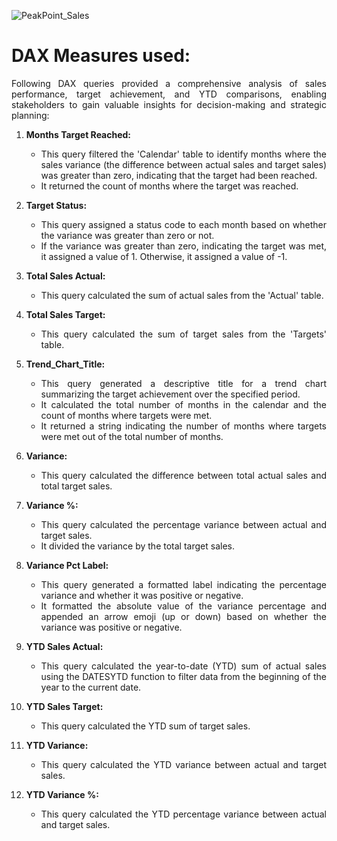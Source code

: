 ![PeakPoint_Sales](https://github.com/HarshaFarenjiya/PeakPoint-Solutions-Sales-Trend/assets/117337376/4c4bba27-70d9-4533-94a6-c59151985f07)

# DAX Measures used:
<div align="justify">
Following DAX queries provided a comprehensive analysis of sales performance, target achievement, and YTD comparisons, enabling stakeholders to gain valuable insights for decision-making and strategic planning:

1. **Months Target Reached:**
   - This query filtered the 'Calendar' table to identify months where the sales variance (the difference between actual sales and target sales) was greater than zero, indicating that the target had been reached.
   - It returned the count of months where the target was reached.

2. **Target Status:**
   - This query assigned a status code to each month based on whether the variance was greater than zero or not.
   - If the variance was greater than zero, indicating the target was met, it assigned a value of 1. Otherwise, it assigned a value of -1.

3. **Total Sales Actual:**
   - This query calculated the sum of actual sales from the 'Actual' table.

4. **Total Sales Target:**
   - This query calculated the sum of target sales from the 'Targets' table.

5. **Trend_Chart_Title:**
   - This query generated a descriptive title for a trend chart summarizing the target achievement over the specified period.
   - It calculated the total number of months in the calendar and the count of months where targets were met.
   - It returned a string indicating the number of months where targets were met out of the total number of months.

6. **Variance:**
   - This query calculated the difference between total actual sales and total target sales.

7. **Variance %:**
   - This query calculated the percentage variance between actual and target sales.
   - It divided the variance by the total target sales.

8. **Variance Pct Label:**
   - This query generated a formatted label indicating the percentage variance and whether it was positive or negative.
   - It formatted the absolute value of the variance percentage and appended an arrow emoji (up or down) based on whether the variance was positive or negative.

9. **YTD Sales Actual:**
   - This query calculated the year-to-date (YTD) sum of actual sales using the DATESYTD function to filter data from the beginning of the year to the current date.

10. **YTD Sales Target:**
    - This query calculated the YTD sum of target sales.

11. **YTD Variance:**
    - This query calculated the YTD variance between actual and target sales.

12. **YTD Variance %:**
    - This query calculated the YTD percentage variance between actual and target sales.
</div>
